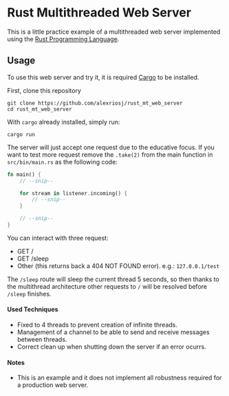 # Rust Multithreaded Web Server

This is a little practice example of a multithreaded web server implemented using the [Rust Programming Language](https://www.rust-lang.org/).

## Usage

To use this web server and try it, it is required [Cargo](https://doc.rust-lang.org/stable/cargo/) to be installed.

First, clone this repository

```
git clone https://github.com/alexriosj/rust_mt_web_server
cd rust_mt_web_server
```

With `cargo` already installed, simply run:

```
cargo run
```

The server will just accept one request due to the educative focus.
If you want to test more request remove the `.take(2)` from the main function in `src/bin/main.rs` as the following code:

```Rust
fn main() {
    // --snip--

    for stream in listener.incoming() {
        // --snip--
    }

    // --snip--
}
```

You can interact with three request:

- GET /
- GET /sleep
- Other (this returns back a 404 NOT FOUND error). e.g.: `127.0.0.1/test`

The `/sleep` route will sleep the current thread 5 seconds, so then thanks to the multithread architecture other requests to `/` will be resolved before `/sleep` finishes.

#### Used Techniques

- Fixed to 4 threads to prevent creation of infinite threads.
- Management of a channel to be able to send and receive messages between threads.
- Correct clean up when shutting down the server if an error ocurrs.

#### Notes

- This is an example and it does not implement all robustness required for a production web server.
